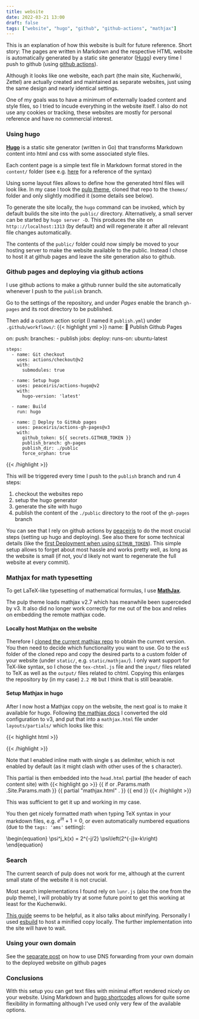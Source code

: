 ```yaml
---
title: website
date: 2022-03-21 13:00
draft: false
tags: ["website", "hugo", "github", "github-actions", "mathjax"]
---
```


This is an explanation of how this website is built for future reference.
Short story: The pages are written in Markdown and the respective HTML website is automatically generated by a static site generator ([Hugo](https://gohugo.io/)) every time I push to github (using [github actions](https://github.com/peaceiris/actions-gh-pages)).

Although it looks like one website, each part (the main site, Kuchenwiki, Zettel) are actually created and maintained as separate websites, just using the same design and nearly identical settings.

One of my goals was to have a minimum of externally loaded content and style files, so I tried to incude everything in the website itself.
I also do not use any cookies or tracking, these websites are mostly for personal reference and have no commercial interest.

### Using hugo

**[Hugo](https://gohugo.io/)** is a static site generator (written in Go) that transforms Markdown content into html and css with some associated style files.

Each content page is a simple text file in Markdown format stored in the `content/` folder (see e.g. [here](https://www.markdownguide.org/basic-syntax) for a reference of the syntax)

Using some layout files allows to define how the generated html files will look like.
In my case I took the [pulp theme](https://github.com/koirand/pulp/), cloned that repo to the `themes/` folder and only slightly modified it (some details see below).

To generate the site locally, the `hugo` command can be invoked, which by default builds the site into the `public/` directory.
Alternatively, a small server can be started by `hugo server -D`.
This produces the site on `http:://localhost:1313` (by default) and will regenerate it after all relevant file changes automatically.

The contents of the `public/` folder could now simply be moved to your hosting server to make the website available to the public.
Instead I chose to host it at github pages and leave the site generation also to github.


### Github pages and deploying via github actions

I use github actions to make a github runner build the site automatically whenever I push to the `publish` branch.

Go to the settings of the repository, and under *Pages* enable the branch `gh-pages` and its root directory to be published.

Then add a custom action script (I named it `publish.yml`) under `.github/workflows/`:
{{< highlight yml >}}
name: 🚀 Publish Github Pages

on:
  push:
    branches:
      - publish
jobs:
  deploy:
    runs-on: ubuntu-latest

    steps:
      - name: Git checkout
        uses: actions/checkout@v2
        with:
          submodules: true

      - name: Setup hugo
        uses: peaceiris/actions-hugo@v2
        with:
          hugo-version: 'latest'

      - name: Build
        run: hugo

      - name: 🚀 Deploy to GitHub pages
        uses: peaceiris/actions-gh-pages@v3
        with:
          github_token: ${{ secrets.GITHUB_TOKEN }}
          publish_branch: gh-pages
          publish_dir: ./public
          force_orphan: true
{{< /highlight >}}

This will be triggered every time I push to the `publish` branch and run 4 steps:

  1. checkout the websites repo
  2. setup the hugo generator
  3. generate the site with hugo
  4. publish the content of the `./public` directory to the root of the `gh-pages` branch

You can see that I rely on github actions by [peaceiris](https://github.com/peaceiris/actions-gh-pages/) to do the most crucial steps (setting up hugo and deploying).
See also there for some technical details (like the [first Deployment when using `GITHUB_TOKEN`](https://github.com/peaceiris/actions-gh-pages#%EF%B8%8F-first-deployment-with-github_token)).
This simple setup allows to forget about most hassle and works pretty well, as long as the website is small (if not, you'd likely not want to regenerate the full website at every commit).






### Mathjax for math typesetting

To get LaTeX-like typesetting of mathematical formulas, I use [**MathJax**](http://docs.mathjax.org/en/latest/index.html).

The pulp theme loads mathjax v2.7 which has meanwhile been superceded by v3.
It also did no longer work correctly for me out of the box and relies on embedding the remote mathjax code.

#### Locally host Mathjax on the website
Therefore I [cloned the current mathjax repo](http://docs.mathjax.org/en/latest/web/hosting.html#getting-mathjax-via-git) to obtain the current version.
You then need to decide which functionality you want to use.
Go to the `es5` folder of the cloned repo and copy the desired parts to a custom folder of your website (under `static/`, e.g. `static/mathjax/`).
I only want support for TeX-like syntax, so I chose the `tex-chtml.js` file and the `input/` files related to TeX as well as the `output/` files related to chtml.
Copying this enlarges the repository by (in my case) `2.2 MB` but I think that is still bearable.


#### Setup Mathjax in hugo
After I now host a Mathjax copy on the website, the next goal is to make it available for hugo.
Following [the mathjax docs](http://docs.mathjax.org/en/latest/web/configuration.html#web-configuration) I converted the old configuration to v3, and put that into a `mathjax.html` file under `layouts/partials/` which looks like this:

{{< highlight html >}}
<script>
window.MathJax = {
  tex: {
    inlineMath: [['$','$'], ['\\(','\\)']],
    displayMath: [['$$','$$']],
    processEscapes: true,
    processEnvironments: true,
    tags: 'ams',
    autoload: {
      color: [],
      colorv2: ['color']
    },
    packages: {'[+]': ['noerrors']}
  },
  options: {
    skipHtmlTags: ['script', 'noscript', 'style', 'textarea', 'pre'],
    ignoreHtmlClass: 'tex2jax_ignore',
    processHtmlClass: 'tex2jax_process'
  },
  loader: {
    load: ['[tex]/noerrors']
  }
};
</script>
<script src="mathjax/tex-chtml.js" id="MathJax-script"></script>
{{< /highlight >}}

Note that I enabled inline math with single `$` as delimiter, which is not enabled by default (as it might clash with other uses of the `$` character).

This partial is then embedded into the `head.html` partial (the header of each content site) with
{{< highlight go >}}
  {{ if or .Params.math .Site.Params.math }}
    {{ partial "mathjax.html" . }}
  {{ end }}
{{< /highlight >}}


This was sufficient to get it up and working in my case.

You then get nicely formatted math when typing TeX syntax in your markdown files, e.g. $e^{i \pi} + 1 = 0$, or even automatically numbered equations (due to the `tags: 'ams'` setting):

\begin{equation}
  \psi^j_k(x) = 2^{-j/2} \psi\left(2^{-j}x-k\right)
\end{equation}



### Search

The current search of pulp does not work for me, although at the current small state of the website it is not crucial.

Most search implementations I found rely on `lunr.js` (also the one from the pulp theme), I will probably try at some future point to get this working at least for the Kuchenwiki.

[This guide](https://victoria.dev/blog/add-search-to-hugo-static-sites-with-lunr/) seems to be helpful, as it also talks about minifying.
Personally I used [esbuild](https://esbuild.github.io/) to host a minified copy locally.
The further implementation into the site will have to wait.

### Using your own domain

See the [separate post](github_pages_custom_domain_22-03-15) on how to use DNS forwarding from your own domain to the deployed website on github pages

### Conclusions

With this setup you can get text files with minimal effort rendered nicely on your website.
Using Markdown and [hugo shortcodes](https://gohugo.io/content-management/shortcodes/) allows for quite some flexibility in formatting although I've used only very few of the available options.
